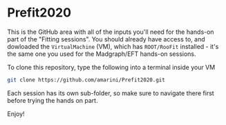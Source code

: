 # Prefit2020

This is the GitHub area with all of the inputs you'll need for the hands-on part of the "Fitting sessions". 
You should already have access to, and dowloaded the `VirtualMachine` (VM), which has `ROOT/RooFit` installed - it's the same one you used for the Madgraph/EFT hands-on sessions. 

To clone this repository, type the following into a terminal inside your VM 

```bash
git clone https://github.com/amarini/Prefit2020.git
```

Each session has its own sub-folder, so make sure to navigate there first before trying the hands on part. 

Enjoy!
